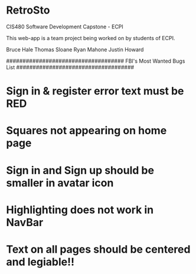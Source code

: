 # RetroSto
CIS480 Software Development Capstone - ECPI

This web-app is a team project being worked on by students of ECPI.

Bruce Hale
Thomas Sloane
Ryan Mahone
Justin Howard


####################################
    FBI's Most Wanted Bugs List
####################################

# Sign in & register error text must be RED
# Squares not appearing on home page
# Sign in and Sign up should be smaller in avatar icon
# Highlighting does not work in NavBar
# Text on all pages should be centered and legiable!!